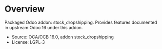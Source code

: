 # Overview

Packaged Odoo addon: stock_dropshipping. Provides features documented in upstream Odoo 16 under this addon.

- Source: OCA/OCB 16.0, addon stock_dropshipping
- License: LGPL-3

